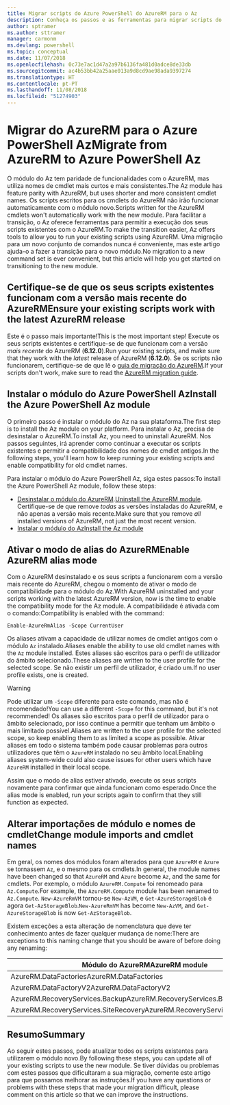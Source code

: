 ```yaml
---
title: Migrar scripts do Azure PowerShell do AzureRM para o Az
description: Conheça os passos e as ferramentas para migrar scripts do módulo do AzureRM para o novo módulo do Az.
author: sptramer
ms.author: sttramer
manager: carmonm
ms.devlang: powershell
ms.topic: conceptual
ms.date: 11/07/2018
ms.openlocfilehash: 0c73e7ac1d47a2a97b6136fa481d0adce8de33db
ms.sourcegitcommit: ac4b53bb42a25aae013a9d8cd9ae98ada9397274
ms.translationtype: HT
ms.contentlocale: pt-PT
ms.lasthandoff: 11/08/2018
ms.locfileid: "51274903"
---
```

# <a name="migrate-from-azurerm-to-azure-powershell-az"></a><span data-ttu-id="b35a8-103">Migrar do AzureRM para o Azure PowerShell Az</span><span class="sxs-lookup"><span data-stu-id="b35a8-103">Migrate from AzureRM to Azure PowerShell Az</span></span>

<span data-ttu-id="b35a8-104">O módulo do Az tem paridade de funcionalidades com o AzureRM, mas utiliza nomes de cmdlet mais curtos e mais consistentes.</span><span class="sxs-lookup"><span data-stu-id="b35a8-104">The Az module has feature parity with AzureRM, but uses shorter and more consistent cmdlet names.</span></span>
<span data-ttu-id="b35a8-105">Os scripts escritos para os cmdlets do AzureRM não irão funcionar automaticamente com o módulo novo.</span><span class="sxs-lookup"><span data-stu-id="b35a8-105">Scripts written for the AzureRM cmdlets won't automatically work with the new module.</span></span> <span data-ttu-id="b35a8-106">Para facilitar a transição, o Az oferece ferramentas para permitir a execução dos seus scripts existentes com o AzureRM.</span><span class="sxs-lookup"><span data-stu-id="b35a8-106">To make the transition easier, Az offers tools to allow you to run your existing scripts using AzureRM.</span></span> <span data-ttu-id="b35a8-107">Uma migração para um novo conjunto de comandos nunca é conveniente, mas este artigo ajuda-o a fazer a transição para o novo módulo.</span><span class="sxs-lookup"><span data-stu-id="b35a8-107">No migration to a new command set is ever convenient, but this article will help you get started on transitioning to the new module.</span></span>

## <a name="ensure-your-existing-scripts-work-with-the-latest-azurerm-release"></a><span data-ttu-id="b35a8-108">Certifique-se de que os seus scripts existentes funcionam com a versão mais recente do AzureRM</span><span class="sxs-lookup"><span data-stu-id="b35a8-108">Ensure your existing scripts work with the latest AzureRM release</span></span>

<span data-ttu-id="b35a8-109">Este é o passo mais importante!</span><span class="sxs-lookup"><span data-stu-id="b35a8-109">This is the most important step!</span></span> <span data-ttu-id="b35a8-110">Execute os seus scripts existentes e certifique-se de que funcionam com a versão _mais recente_ do AzureRM (__6.12.0__).</span><span class="sxs-lookup"><span data-stu-id="b35a8-110">Run your existing scripts, and make sure that they work with the _latest_ release of AzureRM (__6.12.0__).</span></span> <span data-ttu-id="b35a8-111">Se os scripts não funcionarem, certifique-se de que lê o [guia de migração do AzureRM](migration-guide.6.0.0.md).</span><span class="sxs-lookup"><span data-stu-id="b35a8-111">If your scripts don't work, make sure to read the [AzureRM migration guide](migration-guide.6.0.0.md).</span></span>

## <a name="install-the-azure-powershell-az-module"></a><span data-ttu-id="b35a8-112">Instalar o módulo do Azure PowerShell Az</span><span class="sxs-lookup"><span data-stu-id="b35a8-112">Install the Azure PowerShell Az module</span></span>

<span data-ttu-id="b35a8-113">O primeiro passo é instalar o módulo do Az na sua plataforma.</span><span class="sxs-lookup"><span data-stu-id="b35a8-113">The first step is to install the Az module on your platform.</span></span> <span data-ttu-id="b35a8-114">Para instalar o Az, precisa de desinstalar o AzureRM.</span><span class="sxs-lookup"><span data-stu-id="b35a8-114">To install Az, you need to uninstall AzureRM.</span></span>
<span data-ttu-id="b35a8-115">Nos passos seguintes, irá aprender como continuar a executar os scripts existentes e permitir a compatibilidade dos nomes de cmdlet antigos.</span><span class="sxs-lookup"><span data-stu-id="b35a8-115">In the following steps, you'll learn how to keep running your existing scripts and enable compatibility for old cmdlet names.</span></span>

<span data-ttu-id="b35a8-116">Para instalar o módulo do Azure PowerShell Az, siga estes passos:</span><span class="sxs-lookup"><span data-stu-id="b35a8-116">To install the Azure PowerShell Az module, follow these steps:</span></span>

* <span data-ttu-id="b35a8-117">[Desinstalar o módulo do AzureRM](uninstall-azurerm-ps.md).</span><span class="sxs-lookup"><span data-stu-id="b35a8-117">[Uninstall the AzureRM module](uninstall-azurerm-ps.md).</span></span> <span data-ttu-id="b35a8-118">Certifique-se de que remove _todas_ as versões instaladas do AzureRM, e não apenas a versão mais recente.</span><span class="sxs-lookup"><span data-stu-id="b35a8-118">Make sure that you remove _all_ installed versions of AzureRM, not just the most recent version.</span></span>
* [<span data-ttu-id="b35a8-119">Instalar o módulo do Az</span><span class="sxs-lookup"><span data-stu-id="b35a8-119">Install the Az module</span></span>](install-az-ps.md)

## <a name="a-namealiasesenable-azurerm-alias-mode"></a><span data-ttu-id="b35a8-120"><a name="aliases"/>Ativar o modo de alias do AzureRM</span><span class="sxs-lookup"><span data-stu-id="b35a8-120"><a name="aliases"/>Enable AzureRM alias mode</span></span>

<span data-ttu-id="b35a8-121">Com o AzureRM desinstalado e os seus scripts a funcionarem com a versão mais recente do AzureRM, chegou o momento de ativar o modo de compatibilidade para o módulo do Az.</span><span class="sxs-lookup"><span data-stu-id="b35a8-121">With AzureRM uninstalled and your scripts working with the latest AzureRM version, now is the time to enable the compatibility mode for the Az module.</span></span> <span data-ttu-id="b35a8-122">A compatibilidade é ativada com o comando:</span><span class="sxs-lookup"><span data-stu-id="b35a8-122">Compatibility is enabled with the command:</span></span>

```powershell-interactive
Enable-AzureRmAlias -Scope CurrentUser
```

<span data-ttu-id="b35a8-123">Os aliases ativam a capacidade de utilizar nomes de cmdlet antigos com o módulo `Az` instalado.</span><span class="sxs-lookup"><span data-stu-id="b35a8-123">Aliases enable the ability to use old cmdlet names with the `Az` module installed.</span></span> <span data-ttu-id="b35a8-124">Estes aliases são escritos para o perfil de utilizador do âmbito selecionado.</span><span class="sxs-lookup"><span data-stu-id="b35a8-124">These aliases are written to the user profile for the selected scope.</span></span> <span data-ttu-id="b35a8-125">Se não existir um perfil de utilizador, é criado um.</span><span class="sxs-lookup"><span data-stu-id="b35a8-125">If no user profile exists, one is created.</span></span>

> [!WARNING]
>
> <span data-ttu-id="b35a8-126">Pode utilizar um `-Scope` diferente para este comando, mas não é recomendado!</span><span class="sxs-lookup"><span data-stu-id="b35a8-126">You can use a different `-Scope` for this command, but it's not recommended!</span></span> <span data-ttu-id="b35a8-127">Os aliases são escritos para o perfil de utilizador para o âmbito selecionado, por isso continue a permitir que tenham um âmbito o mais limitado possível.</span><span class="sxs-lookup"><span data-stu-id="b35a8-127">Aliases are written to the user profile for the selected scope, so keep enabling them to as limited a scope as possible.</span></span> <span data-ttu-id="b35a8-128">Ativar aliases em todo o sistema também pode causar problemas para outros utilizadores que têm o `AzureRM` instalado no seu âmbito local.</span><span class="sxs-lookup"><span data-stu-id="b35a8-128">Enabling aliases system-wide could also cause issues for other users which have `AzureRM` installed in their local scope.</span></span>

<span data-ttu-id="b35a8-129">Assim que o modo de alias estiver ativado, execute os seus scripts novamente para confirmar que ainda funcionam como esperado.</span><span class="sxs-lookup"><span data-stu-id="b35a8-129">Once the alias mode is enabled, run your scripts again to confirm that they still function as expected.</span></span> 

## <a name="change-module-imports-and-cmdlet-names"></a><span data-ttu-id="b35a8-130">Alterar importações de módulo e nomes de cmdlet</span><span class="sxs-lookup"><span data-stu-id="b35a8-130">Change module imports and cmdlet names</span></span>

<span data-ttu-id="b35a8-131">Em geral, os nomes dos módulos foram alterados para que `AzureRM` e `Azure` se tornassem `Az`, e o mesmo para os cmdlets.</span><span class="sxs-lookup"><span data-stu-id="b35a8-131">In general, the module names have been changed so that `AzureRM` and `Azure` become `Az`, and the same for cmdlets.</span></span>
<span data-ttu-id="b35a8-132">Por exemplo, o módulo `AzureRM.Compute` foi renomeado para `Az.Compute`.</span><span class="sxs-lookup"><span data-stu-id="b35a8-132">For example, the `AzureRM.Compute` module has been renamed to `Az.Compute`.</span></span> <span data-ttu-id="b35a8-133">`New-AzureRmVM` tornou-se `New-AzVM`, e `Get-AzureStorageBlob` é agora `Get-AzStorageBlob`.</span><span class="sxs-lookup"><span data-stu-id="b35a8-133">`New-AzureRmVM` has become `New-AzVM`, and `Get-AzureStorageBlob` is now `Get-AzStorageBlob`.</span></span>

<span data-ttu-id="b35a8-134">Existem exceções a esta alteração de nomenclatura que deve ter conhecimento antes de fazer qualquer mudança de nome:</span><span class="sxs-lookup"><span data-stu-id="b35a8-134">There are exceptions to this naming change that you should be aware of before doing any renaming:</span></span>

| <span data-ttu-id="b35a8-135">Módulo do AzureRM</span><span class="sxs-lookup"><span data-stu-id="b35a8-135">AzureRM module</span></span> | <span data-ttu-id="b35a8-136">Módulo do Az</span><span class="sxs-lookup"><span data-stu-id="b35a8-136">Az module</span></span> |
|----------------|-----------|
| <span data-ttu-id="b35a8-137">AzureRM.DataFactories</span><span class="sxs-lookup"><span data-stu-id="b35a8-137">AzureRM.DataFactories</span></span> | <span data-ttu-id="b35a8-138">Az.DataFactory</span><span class="sxs-lookup"><span data-stu-id="b35a8-138">Az.DataFactory</span></span> |
| <span data-ttu-id="b35a8-139">AzureRM.DataFactoryV2</span><span class="sxs-lookup"><span data-stu-id="b35a8-139">AzureRM.DataFactoryV2</span></span> | <span data-ttu-id="b35a8-140">Az.DataFactory</span><span class="sxs-lookup"><span data-stu-id="b35a8-140">Az.DataFactory</span></span> |
| <span data-ttu-id="b35a8-141">AzureRM.RecoveryServices.Backup</span><span class="sxs-lookup"><span data-stu-id="b35a8-141">AzureRM.RecoveryServices.Backup</span></span> | <span data-ttu-id="b35a8-142">Az.RecoveryServices</span><span class="sxs-lookup"><span data-stu-id="b35a8-142">Az.RecoveryServices</span></span> |
| <span data-ttu-id="b35a8-143">AzureRM.RecoveryServices.SiteRecovery</span><span class="sxs-lookup"><span data-stu-id="b35a8-143">AzureRM.RecoveryServices.SiteRecovery</span></span> | <span data-ttu-id="b35a8-144">Az.RecoveryServices</span><span class="sxs-lookup"><span data-stu-id="b35a8-144">Az.RecoveryServices</span></span> |

## <a name="summary"></a><span data-ttu-id="b35a8-145">Resumo</span><span class="sxs-lookup"><span data-stu-id="b35a8-145">Summary</span></span>

<span data-ttu-id="b35a8-146">Ao seguir estes passos, pode atualizar todos os scripts existentes para utilizarem o módulo novo.</span><span class="sxs-lookup"><span data-stu-id="b35a8-146">By following these steps, you can update all of your existing scripts to use the new module.</span></span> <span data-ttu-id="b35a8-147">Se tiver dúvidas ou problemas com estes passos que dificultaram a sua migração, comente este artigo para que possamos melhorar as instruções.</span><span class="sxs-lookup"><span data-stu-id="b35a8-147">If you have any questions or problems with these steps that made your migration difficult, please comment on this article so that we can improve the instructions.</span></span>